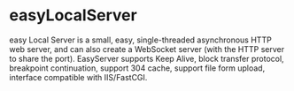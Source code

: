 # easyLocalServer
easy Local Server   is a small, easy, single-threaded asynchronous   HTTP web server, and can also create a WebSocket server (with the HTTP server to share the port). EasyServer supports Keep Alive, block transfer protocol, breakpoint continuation, support 304 cache, support file form upload, interface compatible with IIS/FastCGI.
